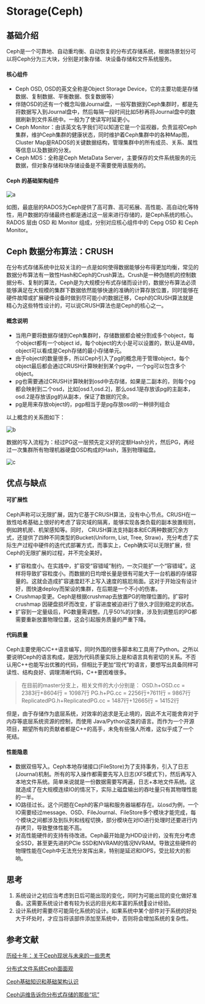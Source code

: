 # Storage(Ceph)

## 基础介绍

Ceph是一个可靠地、自动重均衡、自动恢复的分布式存储系统，根据场景划分可以将Ceph分为三大块，分别是对象存储、块设备存储和文件系统服务。

#### 核心组件

* Ceph OSD, OSD的英文全称是Object Storage Device，它的主要功能是存储数据、复制数据、平衡数据、恢复数据等）
* 伴随OSD的还有一个概念叫做Journal盘，一般写数据到Ceph集群时，都是先将数据写入到Journal盘中，然后每隔一段时间比如5秒再将Journal盘中的数据刷新到文件系统中。一般为了使读写时延更小。
* Ceph Monitor：由该英文名字我们可以知道它是一个监视器，负责监视Ceph集群，维护Ceph集群的健康状态，同时维护着Ceph集群中的各种Map图，Cluster Map是RADOS的关键数据结构，管理集群中的所有成员、关系、属性等信息以及数据的分发。
* Ceph MDS：全称是Ceph MetaData Server，主要保存的文件系统服务的元数据，但对象存储和块存储设备是不需要使用该服务的。

#### Ceph 的基础架构组件

![a](https://images2017.cnblogs.com/blog/1302233/201712/1302233-20171223155452631-121429135.jpg)

如图，最底层的RADOS为Ceph提供了高可靠、高可拓展、高性能、高自动化等特性，用户数据的存储最终也都是通过这一层来进行存储的，是Ceph系统的核心。RADOS 层由 OSD 和 Monitor 组成，分别对应核心组件中的 Cepg OSD 和 Ceph Monitor。
  
## Ceph 数据分布算法：CRUSH

在分布式存储系统中比较关注的一点是如何使得数据能够分布得更加均衡，常见的数据分布算法有一致性Hash和Ceph的Crush算法。Crush是一种伪随机的控制数据分布、复制的算法，Ceph是为大规模分布式存储而设计的，数据分布算法必须能够满足在大规模的集群下数据依然能够快速的准确的计算存放位置，同时能够在硬件故障或扩展硬件设备时做到尽可能小的数据迁移，Ceph的CRUSH算法就是精心为这些特性设计的，可以说CRUSH算法也是Ceph的核心之一。

#### 概念说明

* 当用户要将数据存储到Ceph集群时，存储数据都会被分割成多个object，每个object都有一个object id，每个object的大小是可以设置的，默认是4MB，object可以看成是Ceph存储的最小存储单元。
* 由于object的数量很多，所以Ceph引入了pg的概念用于管理object，每个object最后都会通过CRUSH计算映射到某个pg中，一个pg可以包含多个object。
* pg也需要通过CRUSH计算映射到osd中去存储，如果是二副本的，则每个pg都会映射到二个osd，比如[osd.1,osd.2]，那么osd.1是存放该pg的主副本，osd.2是存放该pg的从副本，保证了数据的冗余。
* pg是用来存放object的，pgp相当于是pg存放osd的一种排列组合

以上概念的关系图如下：

![b](https://images2017.cnblogs.com/blog/1302233/201712/1302233-20171224011812365-1637840216.png)

数据的写入流程为：经过PG这一层预先定义好的定额Hash分片，然后PG，再经过一次集群所有物理机器硬盘OSD构成的Hash，落到物理磁盘。

![c](http://5b0988e595225.cdn.sohucs.com/images/20180608/9990ca370fb043dabf0575f6c230d309.jpeg)

## 优点与缺点

#### 可扩展性
Ceph声称可以无限扩展，因为它基于CRUSH算法，没有中心节点。CRUSH在一致性哈希基础上很好的考虑了容灾域的隔离，能够实现各类负载的副本放置规则，例如跨机房、机架感知等。同时， CRUSH算法支持副本和EC两种数据冗余方式，还提供了四种不同类型的Bucket(Uniform, List, Tree, Straw)，充分考虑了实际生产过程中硬件的迭代式部署方式，而事实上，Ceph确实可以无限扩展，但Ceph的无限扩展的过程，并不完全美好。

* 扩容粒度小。在实践中，扩容受“容错域”制约，一次只能扩一个“容错域”。这样将导致扩容粒度小。而数据的日均增长量是很有可能大于一台机器的存储容量的。这就会造成扩容速度赶不上写入速度的尴尬局面。这对于开始没有设计好，图快速deploy而架设的集群，在后期是一个不小的伤害。
* Crushmap变更。Ceph是根据crushmap去放置PG的物理位置的。扩容时 crushmap 因硬盘损坏而改变，扩容进度被迫进行了很久才回到稳定的状态。
* 扩容到一定量级后，PG数量需调整。几乎50%的对象，涉及到调整后的PG都需要重新放置物理位置，这会引起服务质量的严重下降。
  
#### 代码质量

Ceph主要使用C/C++语言编写，同时外围的很多脚本和工具用了Python。之所以要说明Ceph的语言构成，是因为代码质量实际上是和语言具有密切的关系。不否认用C++也能写出优雅的代码，但相比于更加“现代”的语言，要想写出具备同样可读性、结构良好、调理清晰代码，C++要困难很多。
> 在目前的master分支上，相关文件的大小分别是：
> OSD.h+OSD.cc = 2383行+8604行 = 10987行
> PG.h+PG.cc = 2256行+7611行 = 9867行
> ReplicatedPG.h+ReplicatedPG.cc = 1487行+12665行 = 14152行

但是，由于存储作为底层系统，对效率的追求是无止境的，因此不太可能舍弃对于内存等底层系统资源的控制，而使用 Java/Python这类的语言。而作为一个开源项目，期望所有的贡献者都是C++的高手，未免有些强人所难，这似乎成了一个死结。

#### 性能隐患

* 数据双倍写入。Ceph本地存储接口(FileStore)为了支持事务，引入了日志(Journal)机制。所有的写入操作都需要先写入日志(XFS模式下)，然后再写入本地文件系统。简单来说就是一份数据需要写两遍，日志+本地文件系统。这就造成了在大规模连续IO的情况下，实际上磁盘输出的吞吐量只有其物理性能的一半。
* IO路径过长。这个问题在Ceph的客户端和服务器端都存在。以osd为例，一个IO需要经过message、OSD、FileJournal、FileStore多个模块才能完成，每个模块之间都涉及到队列和线程切换，部分模块在对IO进行处理时还要进行内存拷贝，导致整体性能不高。
* 对高性能硬件的支持有待改进。Ceph最开始是为HDD设计的，没有充分考虑全SSD，甚至更先进的PCIe SSD和NVRAM的情况NVRAM。导致这些硬件的物理性能在Ceph中无法充分发挥出来，特别是延迟和IOPS，受比较大的影响。

## 思考

1. 系统设计之初应当考虑到日后可能出现的变化，同时为可能出现的变化做好准备。这需要系统设计者有较为长远的目光和丰富的系统设计经验。
2. 设计系统时需要尽可能简化系统的设计。如果系统中某个部件对于系统的好处大于坏处时，才应当将该部件添加至系统中，否则将会增加系统的复杂性。
  
## 参考文献

[历经十年：关于Ceph现状与未来的一些思考](http://cloud.51cto.com/art/201505/474992.htm)

[分布式文件系统Ceph面面观](http://cloud.51cto.com/art/201505/478170.htm)

[Ceph基础知识和基础架构认识](https://www.cnblogs.com/luohaixian/p/8087591.html)

[Ceph运维告诉你分布式存储的那些“坑”](http://www.sohu.com/a/234562423_411876)